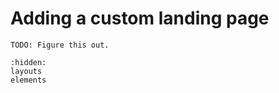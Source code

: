 <!--
 ~ Copyright (c) 2021 Pradyun Gedam
 ~ Licensed under Creative Commons Attribution-ShareAlike 4.0 International License
 ~ SPDX-License-Identifier: CC-BY-SA-4.0
 -->

# Adding a custom landing page

```{todo}
TODO: Figure this out.
```

```{toctree}
:hidden:
layouts
elements
```
